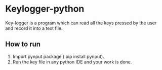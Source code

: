# Keylogger-python
Key-logger is a program which can read all the keys pressed by the user and record it into a text file.
## How to run
1. Import pynput package ( pip install pynput).
2. Run the key file in any python IDE and your work is done.
